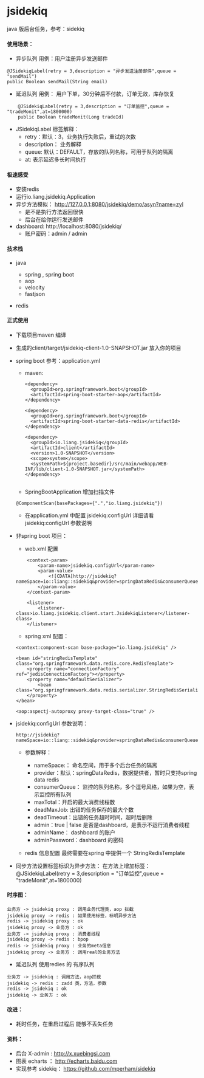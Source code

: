 # jsidekiq
java 版后台任务，参考：sidekiq

#### 使用场景：
- 异步队列
	用例：用户注册异步发送邮件
```
@JSidekiqLabel(retry = 3,description = "异步发送注册邮件",queue = "sendMail")
public Boolean sendMail(String email)
```

- 延迟队列
	用例： 用户下单，30分钟后不付款，订单无效，库存恢复
```
	@JSidekiqLabel(retry = 3,description = "订单监控",queue = "tradeMonit",at=1800000)
	public Boolean tradeMonit(Long tradeId)
```

- JSidekiqLabel 标签解释：
	- retry：默认：3，业务执行失败后，重试的次数
	- description： 业务解释
	- queue: 默认：DEFAULT，存放的队列名称，可用于队列的隔离
	- at: 表示延迟多长时间执行

#### 极速感受
- 安装redis 
- 运行io.liang.jsidekiq.Application
- 异步方法模拟： http://127.0.0.1:8080/jsidekiq/demo/asyn?name=zyl
    - 是不是执行方法返回很快
    - 后台在给你运行发送邮件
- dashboard:  http://localhost:8080/jsidekiq/
    - 账户密码：admin / admin


#### 技术栈
- java
	- spring , spring boot
	- aop
	- velocity
	- fastjson

- redis

#### 正式使用
- 下载项目maven 编译
- 生成的client/target/jsidekiq-client-1.0-SNAPSHOT.jar 放入你的项目


- spring boot 参考：application.yml
    - maven:
       ```
       <dependency>
         <groupId>org.springframework.boot</groupId>
         <artifactId>spring-boot-starter-aop</artifactId>
       </dependency>
       
       <dependency>
         <groupId>org.springframework.boot</groupId>
         <artifactId>spring-boot-starter-data-redis</artifactId>
       </dependency>
       
       <dependency>
         <groupId>io.liang.jsidekiq</groupId>
         <artifactId>client</artifactId>
         <version>1.0-SNAPSHOT</version>
         <scope>system</scope>
         <systemPath>${project.basedir}/src/main/webapp/WEB-INF/lib/client-1.0-SNAPSHOT.jar</systemPath>
       </dependency>
          
       ```

    - SpringBootApplication 增加扫描文件
    ```
    @ComponentScan(basePackages={".","io.liang.jsidekiq"})
    ```

    - 在application.yml 中配置 jsidekiq:configUrl 详细请看 jsidekiq:configUrl 参数说明

-  非spring boot 项目：
    -  web.xml 配置
    ```
        <context-param>
            <param-name>jsidekiq.configUrl</param-name>
            <param-value>
                <![CDATA[http://jsidekiq?nameSpace=io::liang::sidekiq&provider=springDataRedis&consumerQueue=demo&maxTotal=2&deadMaxJob=90&deadTimeout=60000000&admin=false&adminName=admin&adminPassword=admin]]>
            </param-value>
        </context-param>
        
        <listener>
            <listener-class>io.liang.jsidekiq.client.start.JsidekiqListener</listener-class>
        </listener>
    ```
    
    - spring xml 配置：
    ```
    <context:component-scan base-package="io.liang.jsidekiq" />
        
    <bean id="stringRedisTemplate" class="org.springframework.data.redis.core.RedisTemplate">
        <property name="connectionFactory" ref="jedisConnectionFactory"></property>
        <property name="defaultSerializer">
            <bean class="org.springframework.data.redis.serializer.StringRedisSerializer"/>
        </property>
    </bean>
    
    <aop:aspectj-autoproxy proxy-target-class="true" />
    
    ```
        
       
        
-  jsidekiq:configUrl 参数说明：

    ```
    http://jsidekiq?nameSpace=io::liang::sidekiq&provider=springDataRedis&consumerQueue=demo&maxTotal=2&deadMaxJob=90&deadTimeout=60000000&admin=false&adminName=admin&adminPassword=admin
    ```

	- 参数解释：
		- nameSpace:： 命名空间，用于多个后台任务的隔离
		- provider：默认：springDataRedis，数据提供者，暂时只支持spring data redis
		- consumerQueue： 监控的队列名称，多个逗号风格，如果为空，表示监控所有队列
		- maxTotal：开启的最大消费线程数
		- deadMaxJob: 出错的任务保存的最大个数
		- deadTimeout：出错的任务超时时间，超时后删除
		- admin：true | false 是否是dashboard，是表示不运行消费者线程
		- adminName： dashboard 的账户
		- adminPassword：dashboard 的密码

	- redis 信息配置 最终需要在spring 中提供一个 StringRedisTemplate


- 同步方法设置标签标识为异步方法：
	在方法上增加标签：@JSidekiqLabel(retry = 3,description = "订单监控",queue = "tradeMonit",at=1800000)


#### 时序图：


```sequence
业务方 -> jsidekiq proxy : 调用业务代理类，aop 拦截
jsidekiq proxy -> redis : 如果使用标签，标明异步方法
redis -> jsidekiq proxy : ok
jsidekiq proxy -> 业务方 : ok
业务方 -> jsidekiq proxy : 消费者线程
jsidekiq proxy -> redis : bpop
redis -> jsidekiq proxy : 业务的meta信息
jsidekiq proxy -> 业务方 : 调用real的业务方法
```


- 延迟队列
	使用redies 的 有序队列

```sequence
业务方 -> jsidekiq : 调用方法，aop拦截
jsidekiq -> redis : zadd 类，方法，参数
redis -> jsidekiq : ok
jsidekiq -> 业务方 : ok
```


#### 改进：
- 耗时任务，在重启过程后 能够不丢失任务

#### 资料：
- 后台  X-admin :  http://x.xuebingsi.com
- 图表 echarts ： http://echarts.baidu.com
- 实现参考 sidekiq： https://github.com/mperham/sidekiq
